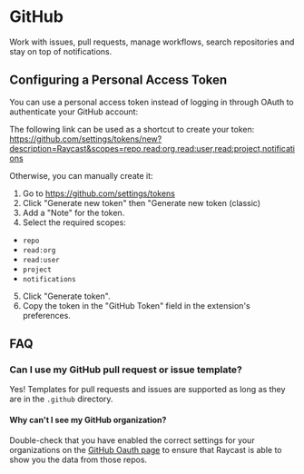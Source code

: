 # GitHub

Work with issues, pull requests, manage workflows, search repositories and stay on top of notifications.

## Configuring a Personal Access Token

You can use a personal access token instead of logging in through OAuth to authenticate your GitHub account:

The following link can be used as a shortcut to create your token:
https://github.com/settings/tokens/new?description=Raycast&scopes=repo,read:org,read:user,read:project,notifications

Otherwise, you can manually create it:
1. Go to https://github.com/settings/tokens
2. Click "Generate new token" then "Generate new token (classic)
3. Add a "Note" for the token.
4. Select the required scopes:

- `repo`
- `read:org`
- `read:user`
- `project`
- `notifications`

5. Click "Generate token".
6. Copy the token in the "GitHub Token" field in the extension's preferences.

## FAQ

### Can I use my GitHub pull request or issue template?

Yes! Templates for pull requests and issues are supported as long as they are in the `.github` directory.

#### Why can't I see my GitHub organization?

Double-check that you have enabled the correct settings for your organizations on the [GitHub Oauth page](https://github.com/settings/connections/applications/7235fe8d42157f1f38c0) to ensure that Raycast is able to show you the data from those repos.
